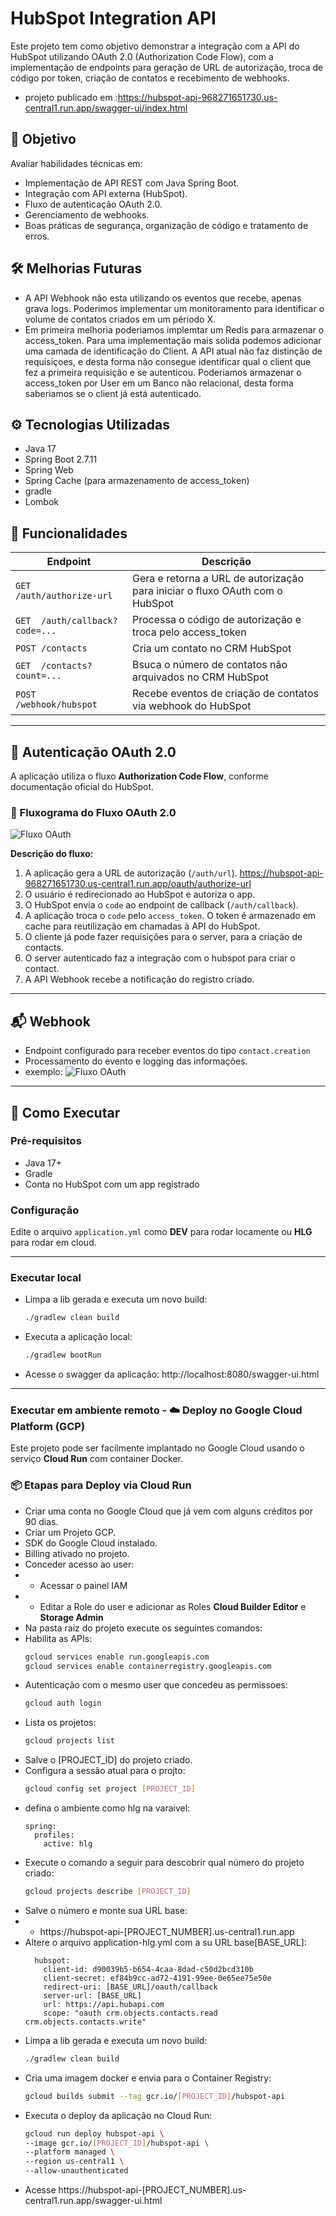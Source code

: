 # HubSpot Integration API

Este projeto tem como objetivo demonstrar a integração com a API do HubSpot utilizando OAuth 2.0 (Authorization Code Flow), com a implementação de endpoints para geração de URL de autorização, troca de código por token, criação de contatos e recebimento de webhooks.

- projeto publicado em :https://hubspot-api-968271651730.us-central1.run.app/swagger-ui/index.html
## 📌 Objetivo

Avaliar habilidades técnicas em:

- Implementação de API REST com Java Spring Boot.
- Integração com API externa (HubSpot).
- Fluxo de autenticação OAuth 2.0.
- Gerenciamento de webhooks.
- Boas práticas de segurança, organização de código e tratamento de erros.

## 🛠️ Melhorias Futuras
- A API Webhook não esta utilizando os eventos que recebe, apenas grava logs. Poderimos implementar 
um monitoramento para identificar o volume de contatos criados em um périodo X.
- Em primeira melhoria poderiamos implemtar um Redis para armazenar o access_token.
Para uma implementação mais solida podemos adicionar uma camada de identificação 
do Client. A API atual não faz distinção de requisiçoes, e desta forma não consegue
identificar qual o client que fez a primeira requisição e se autenticou. Poderiamos
armazenar o access_token por User em um Banco não relacional, desta 
forma saberiamos se o client já está autenticado.
 

## ⚙️ Tecnologias Utilizadas

- Java 17
- Spring Boot 2.7.11
- Spring Web
- Spring Cache (para armazenamento de access_token)
- gradle
- Lombok

## 🧩 Funcionalidades

| Endpoint                       | Descrição                                                                    |
|--------------------------------|------------------------------------------------------------------------------|
| `GET  /auth/authorize-url`     | Gera e retorna a URL de autorização para iniciar o fluxo OAuth com o HubSpot |
| `GET  /auth/callback?code=...` | Processa o código de autorização e troca pelo access_token                   |
| `POST /contacts`               | Cria um contato no CRM HubSpot                                               |
| `GET  /contacts?count=...`     | Bsuca o número de contatos não arquivados no CRM HubSpot                     |
| `POST /webhook/hubspot`        | Recebe eventos de criação de contatos via webhook do HubSpot                 |

---

## 🔐 Autenticação OAuth 2.0

A aplicação utiliza o fluxo **Authorization Code Flow**, conforme documentação oficial do HubSpot.

### 🔁 Fluxograma do Fluxo OAuth 2.0
 ![Fluxo OAuth](https://github.com/uczak/meetime/blob/main/src/main/resources/static/hubspot-oauth-flow.PNG?raw=true)

**Descrição do fluxo:**

1. A aplicação gera a URL de autorização (`/auth/url`). https://hubspot-api-968271651730.us-central1.run.app/oauth/authorize-url
2. O usuário é redirecionado ao HubSpot e autoriza o app.
3. O HubSpot envia o `code` ao endpoint de callback (`/auth/callback`).
4. A aplicação troca o `code` pelo `access_token`. O token é armazenado em cache para reutilização em chamadas à API do HubSpot.
5. O cliente já pode fazer requisições para o server, para a criação de contacts.
6. O server autenticado faz a integração com o hubspot para criar o contact.
7. A API Webhook recebe a notificação do registro criado.
---

## 📬 Webhook

- Endpoint configurado para receber eventos do tipo `contact.creation`
- Processamento do evento e logging das informações.
- exemplo:
  ![Fluxo OAuth](https://github.com/uczak/meetime/blob/main/src/main/resources/static/webhook-event.PNG?raw=true)
---

## 🚀 Como Executar

### Pré-requisitos

- Java 17+
- Gradle
- Conta no HubSpot com um app registrado

### Configuração

Edite o arquivo `application.yml` como **DEV** para rodar locamente ou **HLG** para rodar em cloud.

---
### Executar local
- Limpa a lib gerada e executa um novo build:
  ```bash
  ./gradlew clean build
- Executa a aplicação local:
  ```bash
  ./gradlew bootRun
- Acesse o swagger da aplicação: http://localhost:8080/swagger-ui.html

---
### Executar em ambiente remoto - ☁️ Deploy no Google Cloud Platform (GCP)

Este projeto pode ser facilmente implantado no Google Cloud usando o serviço **Cloud Run** com container Docker.

### 📦 Etapas para Deploy via Cloud Run

- Criar uma conta no Google Cloud que já vem com alguns créditos por 90 dias.
- Criar um Projeto GCP.
- SDK do Google Cloud instalado.
- Billing ativado no projeto.
- Conceder acesso ao user:
- - Acessar o painel IAM
- - Editar a Role do user e adicionar as Roles **Cloud Builder Editor** e **Storage Admin**
- Na pasta raiz do projeto execute os seguintes comandos:
- Habilita as APIs:
  ```bash
  gcloud services enable run.googleapis.com
  gcloud services enable containerregistry.googleapis.com
- Autenticação com o mesmo user que concedeu as permissoes:
  ```bash
  gcloud auth login
- Lista os projetos:
  ```bash
  gcloud projects list
- Salve o [PROJECT_ID] do projeto criado.
- Configura a sessão atual para o projto:
  ```bash
  gcloud config set project [PROJECT_ID]

- defina o ambiente como hlg na varaivel:
  ```
  spring:
    profiles:
      active: hlg
- Execute o comando a seguir para  descobrir qual número do projeto criado:
  ```bash
  gcloud projects describe [PROJECT_ID]
- Salve o número e monte sua URL base:
-  - https://hubspot-api-[PROJECT_NUMBER].us-central1.run.app
- Altere o arquivo application-hlg.yml com a su URL base[BASE_URL]:
  ```properties
    hubspot:
      client-id: d90039b5-b654-4caa-8dad-c50d2bcd310b
      client-secret: ef84b9cc-ad72-4191-99ee-0e65ee75e50e
      redirect-uri: [BASE_URL]/oauth/callback
      server-url: [BASE_URL]
      url: https://api.hubapi.com
      scope: "oauth crm.objects.contacts.read crm.objects.contacts.write"
- Limpa a lib gerada e executa um novo build:
  ```bash
  ./gradlew clean build
- Cria uma imagem docker e envia para o Container Registry:
  ```bash
  gcloud builds submit --tag gcr.io/[PROJECT_ID]/hubspot-api
- Executa o deploy da aplicação no Cloud Run:
  ```bash
  gcloud run deploy hubspot-api \
  --image gcr.io/[PROJECT_ID]/hubspot-api \
  --platform managed \
  --region us-central1 \
  --allow-unauthenticated
  ```
- Acesse https://hubspot-api-[PROJECT_NUMBER].us-central1.run.app/swagger-ui.html



